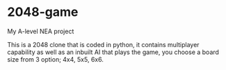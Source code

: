 # 2048-game
My A-level NEA project

This is a 2048 clone that is coded in python, it contains multiplayer capability as well as an inbuilt AI that plays the game, you choose a board size from 3 option; 4x4, 5x5, 6x6. 

